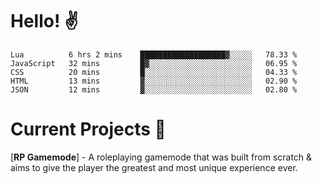 # Hello! ✌️

<!--START_SECTION:waka-->
```text
Lua          6 hrs 2 mins    ███████████████████▓░░░░░   78.33 % 
JavaScript   32 mins         █▓░░░░░░░░░░░░░░░░░░░░░░░   06.95 % 
CSS          20 mins         █░░░░░░░░░░░░░░░░░░░░░░░░   04.33 % 
HTML         13 mins         ▓░░░░░░░░░░░░░░░░░░░░░░░░   02.90 % 
JSON         12 mins         ▓░░░░░░░░░░░░░░░░░░░░░░░░   02.80 % 
```
<!--END_SECTION:waka-->

# Current Projects 🎨
[**RP Gamemode**] - A roleplaying gamemode that was built from scratch & aims to give the player the greatest and most unique experience ever.
